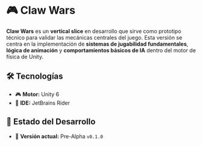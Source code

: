 # 🎮 Claw Wars  

**Claw Wars** es un **vertical slice** en desarrollo que sirve como prototipo técnico para validar las mecánicas centrales del juego. Esta versión se centra en la implementación de **sistemas de jugabilidad fundamentales**, **lógica de animación** y **comportamientos básicos de IA** dentro del motor de física de Unity.  

## 🛠 Tecnologías  
- 🎮 **Motor:** Unity 6  
- 📝 **IDE:** JetBrains Rider  

## 🚀 Estado del Desarrollo  
- 📌 **Versión actual:** Pre-Alpha `v0.1.0`  
